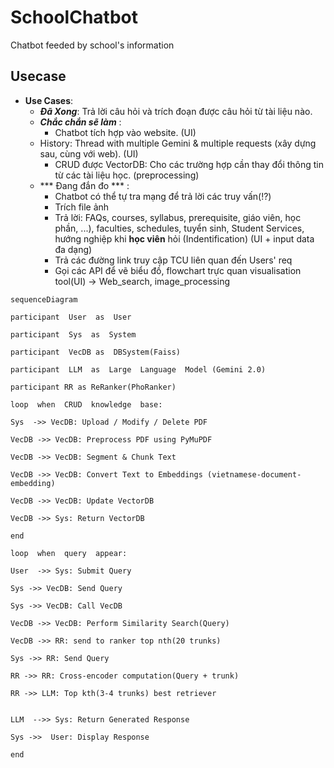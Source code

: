 # SchoolChatbot
Chatbot feeded by school's information

## Usecase

-   **Use Cases**:
	-  ***Đã Xong***: Trả lời câu hỏi và trích đoạn được câu hỏi từ tài liệu nào. 
    -   ***Chắc chắn sẽ làm*** :
	    - Chatbot tích hợp vào website. (UI)
     - History: Thread with multiple Gemini & multiple requests (xây dựng sau, cùng với web). (UI)
	    - CRUD được VectorDB: Cho các trường hợp cần thay đổi thông tin từ các tài liệu học. (preprocessing)
    - *** Đang đắn đo *** : 
	    -  Chatbot có thể tự tra mạng để trả lời các truy vấn(!?) 
	    -  Trích file ảnh 
	    - Trả lời: FAQs, courses, syllabus, prerequisite, giáo viên, học phần, ...), faculties, schedules,  tuyển sinh, Student Services,  hướng nghiệp khi **học viên** hỏi (Indentification) (UI + input data đa dạng)
	    - Trả các đường link truy cập TCU liên quan đến Users' req
		- Gọi các API để vẽ biểu đồ, flowchart trực quan visualisation tool(UI)
	-> Web_search, image_processing

```mermaid
sequenceDiagram

participant  User  as  User

participant  Sys  as  System

participant  VecDB as  DBSystem(Faiss)

participant  LLM  as  Large  Language  Model (Gemini 2.0)

participant RR as ReRanker(PhoRanker)

loop  when  CRUD  knowledge  base:

Sys  ->> VecDB: Upload / Modify / Delete PDF

VecDB ->> VecDB: Preprocess PDF using PyMuPDF

VecDB ->> VecDB: Segment & Chunk Text

VecDB ->> VecDB: Convert Text to Embeddings (vietnamese-document-embedding)

VecDB ->> VecDB: Update VectorDB 

VecDB ->> Sys: Return VectorDB 

end

loop  when  query  appear:

User  ->> Sys: Submit Query

Sys ->> VecDB: Send Query

Sys ->> VecDB: Call VecDB

VecDB ->> VecDB: Perform Similarity Search(Query)

VecDB ->> RR: send to ranker top nth(20 trunks)

Sys ->> RR: Send Query

RR ->> RR: Cross-encoder computation(Query + trunk)

RR ->> LLM: Top kth(3-4 trunks) best retriever


LLM  -->> Sys: Return Generated Response

Sys ->>  User: Display Response

end
 ```
